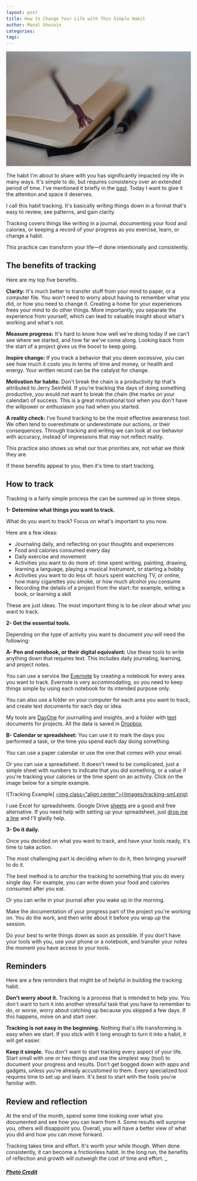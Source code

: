 ```yaml
---
layout: post
title: How to Change Your Life with This Simple Habit
author: Manal Ghosain
categories:
tags:
---
```


![Journal and pen](/images/journal.jpg)

The habit I'm about to share with you has significantly impacted my life in many ways. It's simple to do, but requires consistency over an extended period of time. I've mentioned it briefly in the [past](/distractions-and-focus/). Today I want to give it the attention and space it deserves. 

I call this habit tracking. It's basically writing things down in a format that's easy to review, see patterns, and gain clarity. 

Tracking covers things like writing in a journal, documenting your food and calories, or keeping a record of your progress as you exercise, learn, or change a habit. 

This practice can transform your life—if done intentionally and consistently. 

## The benefits of tracking

Here are my top five benefits.

**Clarity:** It's much better to transfer stuff from your mind to paper, or a computer file. You won't need to worry about having to remember what you did, or how you need to change it. Creating a home for your experiences frees your mind to do other things. More importantly, you separate the experience from yourself, which can lead to valuable insight about what's working and what's not. 

**Measure progress:** It's hard to know how well we're doing today if we can't see where we started, and how far we've come along. Looking back from the start of a project gives us the boost to keep going. 

**Inspire change:** If you track a behavior that you deem excessive, you can see how much it costs you in terms of time and money, or health and energy. Your written record can be the catalyst for change. 

**Motivation for habits:** Don't break the chain is a productivity tip that's attributed to Jerry Seinfeld. If you're tracking the days of doing something productive, you would not want to break the chain (the marks on your calendar) of success. This is a great motivational tool when you don't have the willpower or enthusiasm you had when you started. 

**A reality check:** I’ve found tracking to be the most effective awareness tool. We often tend to overestimate or underestimate our actions, or their consequences. Through tracking and writing we can look at our behavior with accuracy, instead of impressions that may not reflect reality. 

This practice also shows us what our true priorities are, not what we _think_ they are. 

If these benefits appeal to you, then it's time to start tracking. 

## How to track

Tracking is a fairly simple process the can be summed up in three steps. 

**1- Determine what things you want to track.** 

What do you want to track? Focus on what's important to you now. 

Here are a few ideas: 

  * Journaling daily, and reflecting on your thoughts and experiences
  * Food and calories consumed every day
  * Daily exercise and movement
  * Activities you want to do more of: time spent writing, painting, drawing, learning a language, playing a musical instrument, or starting a hobby
  * Activities you want to do less of: hours spent watching TV, or online, how many cigarettes you smoke, or how much alcohol you consume
  * Recording the details of a project from the start: for example, writing a book, or learning a skill

These are just ideas. The most important thing is to be _clear_ about what you want to track. 

**2- Get the essential tools.** 

Depending on the type of activity you want to document you will need the following: 

**A- Pen and notebook, or their digital equivalent:** Use these tools to write anything down that requires text. This includes daily journaling, learning, and project notes. 

You can use a service like [Evernote](http://evernote.com/) by creating a notebook for every area you want to track. Evernote is very accommodating, so you need to keep things simple by using each notebook for its intended purpose only. 

You can also use a folder on your computer for each area you want to track, and create text documents for each day or idea. 

My tools are [DayOne](http://dayoneapp.com/) for journalling and insights, and a folder with [text](http://www.iawriter.com/mac/) documents for projects. All the data is saved in [Dropbox](https://www.dropbox.com). 

**B- Calendar or spreadsheet:** You can use it to mark the days you performed a task, or the time you spend each day doing something. 

You can use a paper calendar or use the one that comes with your email. 

Or you can use a spreadsheet. It doesn't need to be complicated, just a simple sheet with numbers to indicate that you did something, or a value if you're tracking your calories or the time spent on an activity. Click on the image below for a simple example. 

![Tracking Example] <a href=“/images/tracking.png”><img class=“align center”>(/images/tracking-sml.png)</a>

I use Excel for spreadsheets. Google Drive [sheets](http://www.google.com/sheets/about/) are a good and free alternative. If you need help with setting up your spreadsheet, just [drop me a line](/contact/) and I’ll gladly help. 

**3- Do it daily.** 

Once you decided on what you want to track, and have your tools ready, it's time to take action. 

The most challenging part is deciding _when_ to do it, then bringing yourself to do it. 

The best method is to _anchor_ the tracking to something that you do every single day. For example, you can write down your food and calories consumed after you eat. 

Or you can write in your journal after you wake up in the morning. 

Make the documentation of your progress part of the project you're working on. You do the work, and then write about it before you wrap up the session. 

Do your best to write things down as soon as possible. If you don't have your tools with you, use your phone or a notebook, and transfer your notes the moment you have access to your tools. 

## Reminders

Here are a few reminders that might be of helpful in building the tracking habit. 

**Don't worry about it.** Tracking is a process that is intended to help you. You don't want to turn it into another stressful task that you have to remember to do, or worse, worry about catching up because you skipped a few days. If this happens, move on and start over. 

**Tracking is not easy in the beginning.** Nothing that's life transforming is easy when we start. If you stick with it long enough to turn it into a habit, it will get easier. 

**Keep it simple.** You don't want to start tracking every aspect of your life. Start small with one or two things and use the simplest way (tool) to document your progress and results. Don't get bogged down with apps and gadgets, unless you're already accustomed to them. Every specialized tool requires time to set up and learn. It's best to start with the tools you're familiar with. 

## Review and reflection

At the end of the month, spend some time looking over what you documented and see how you can learn from it. Some results will surprise you, others will disappoint you. Overall, you will have a better view of what you did and how you can move forward. 

Tracking takes time and effort. It's worth your while though. When done consistently, it can become a frictionless habit. In the long run, the benefits of reflection and growth will outweigh the cost of time and effort. _

##### [Photo Credit](https://www.flickr.com/photos/lyre/2926876465/)